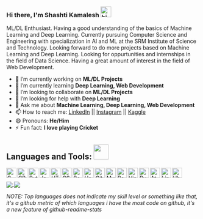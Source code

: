 ### Hi there, I'm Shashti Kamalesh <img src="https://user-images.githubusercontent.com/1303154/88677602-1635ba80-d120-11ea-84d8-d263ba5fc3c0.gif" width="28px" alt="hi">

ML/DL Enthusiast. Having a good understanding of the basics of Machine Learning and Deep Learning. Currently pursuing Computer Science and Engineering with specialization in AI and ML at the SRM Institute of Science and Technology. Looking forward to do more projects based on Machine Learning and Deep Learning. Looking for oppurtunities and internships in the field of Data Science. Having a great amount of interest in the field of Web Development.

- 🔭 I’m currently working on <strong>ML/DL Projects</strong>
- 🌱 I’m currently learning <strong>Deep Learning, Web Development</strong>
- 👯 I’m looking to collaborate on <strong>ML/DL Projects</strong>
- 🤔 I’m looking for help with <strong>Deep Learning</strong>
- 💬 Ask me about <strong>Machine Learning, Deep Learning, Web Development</strong>
- 📫 How to reach me: [LinkedIn](https://www.linkedin.com/in/shashti-kamalesh-n-m) || [Instagram](https://www.instagram.com/shash.007/) || [Kaggle](https://www.kaggle.com/shashtikamaleshnm)
- 😄 Pronouns: <strong>He/Him</strong>
- ⚡ Fun fact: <strong>I love playing Cricket</strong>



## Languages and Tools: <img src="https://camo.githubusercontent.com/40dff491d4e8123af55298ef908faedb66c463e5/68747470733a2f2f6d656469612e67697068792e636f6d2f6d656469612f57556c706c634d704f43456d5447427442572f67697068792e676966" width="39px">
<img align="left" alt="C" width="26px" src="https://devicons.github.io/devicon/devicon.git/icons/c/c-original.svg">
<img align="left" alt="CPP" width="26px" src="https://devicon.dev/devicon.git/icons/cplusplus/cplusplus-original.svg">
<img align="left" alt="Python" width="26px" src="https://devicon.dev/devicon.git/icons/python/python-original.svg">
<img align="left" alt="Javascript" width="26px" src="https://devicon.dev/devicon.git/icons/javascript/javascript-original.svg">
<img align="left" alt="HTML" width="26px" src="https://devicon.dev/devicon.git/icons/html5/html5-original-wordmark.svg">
<img align="left" alt="CSS" width="26px" src="https://devicon.dev/devicon.git/icons/css3/css3-original-wordmark.svg">
<img align="left" alt="Bootstrap" width="26px" src="https://devicon.dev/devicon.git/icons/bootstrap/bootstrap-plain.svg">
<img align="left" alt="Handlebars" width="26px" src="https://devicon.dev/devicon.git/icons/handlebars/handlebars-original-wordmark.svg">
<img align="left" alt="Git" width="26px" src="https://devicon.dev/devicon.git/icons/git/git-original.svg">
<img align="left" alt="MySQL" width="26px" src="https://devicon.dev/devicon.git/icons/mysql/mysql-original-wordmark.svg">
<img align="left" alt="Postgresql" width="26px" src="https://devicon.dev/devicon.git/icons/postgresql/postgresql-original-wordmark.svg">
<img align="left" alt="VisualStudio" width="26px" src="https://devicon.dev/devicon.git/icons/visualstudio/visualstudio-plain.svg">
<img align="left" alt="Pycharm" width="26px" src="https://devicon.dev/devicon.git/icons/pycharm/pycharm-plain.svg">
<img align="left" alt="Atom" width="26px" src="https://devicon.dev/devicon.git/icons/atom/atom-original.svg">
<img align="left" alt="Linux" width="26px" src="https://devicon.dev/devicon.git/icons/linux/linux-original.svg">
<img align="left" alt="Ubuntu" width="26px" src="https://devicon.dev/devicon.git/icons/ubuntu/ubuntu-plain.svg">

<br />
<br />




<a href="#">
  <img align="center" src="https://github-readme-stats.vercel.app/api?username=shash3061&show_icons=true&theme=chartreuse-dark" />
</a>


<a href="#">
  <img align="center" src="https://github-readme-stats.vercel.app/api/top-langs/?username=shash3061" />
</a>



<i>NOTE: Top languages does not indicate my skill level or something like that, it's a github metric of which languages i have the most code on github, it's a new feature of github-readme-stats</i>

